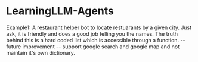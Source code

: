 # LearningLLM-Agents

Example1: A restaurant helper bot to locate restuarants by a given city. Just ask, it is friendly and does a good job telling you the names.
 The truth behind this is a hard coded list which is accessible through a function. 
     --future improvement
    -- support google search and google map and not maintain it's own dictionary. 
